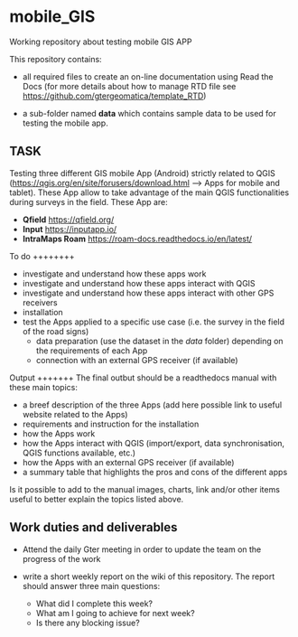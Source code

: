 # mobile_GIS
Working repository about testing mobile GIS APP

This repository contains:

* all required files to create an on-line documentation using Read the Docs (for more details about how to manage RTD file see https://github.com/gtergeomatica/template_RTD)

* a sub-folder named **data** which contains sample data to be used for testing the mobile app.

TASK
------
Testing three different GIS mobile App (Android) strictly related to QGIS (https://qgis.org/en/site/forusers/download.html --> Apps for mobile and tablet). These App allow to take advantage of the main QGIS functionalities during surveys in the field. These App are:

* **Qfield** https://qfield.org/
* **Input** https://inputapp.io/
* **IntraMaps Roam** https://roam-docs.readthedocs.io/en/latest/

To do
++++++++

* investigate and understand how these apps work
* investigate and understand how these apps interact with QGIS
* investigate and understand how these apps interact with other GPS receivers
* installation
* test the Apps applied to a specific use case (i.e. the survey in the field of the road signs)
  * data preparation (use the dataset in the *data* folder) depending on the requirements of each App
  * connection with an external GPS receiver (if available)

Output
+++++++
The final outbut should be a readthedocs manual with these main topics:

* a breef description of the three Apps (add here possible link to useful website related to the Apps)
* requirements and instruction for the installation
* how the Apps work
* how the Apps interact with QGIS (import/export, data synchronisation, QGIS functions available, etc.)
* how the Apps with an external GPS receiver (if available)
* a summary table that highlights the pros and cons of the different apps

Is it possible to add to the manual images, charts, link and/or other items useful to better explain the topics listed above.

Work duties and deliverables
----------------------------

* Attend the daily Gter meeting in order to update the team on the progress of the work
* write a short weekly report on the wiki of this repository. The report should answer three main questions:

  * What did I complete this week?
  * What am I going to achieve for next week?
  * Is there any blocking issue?


